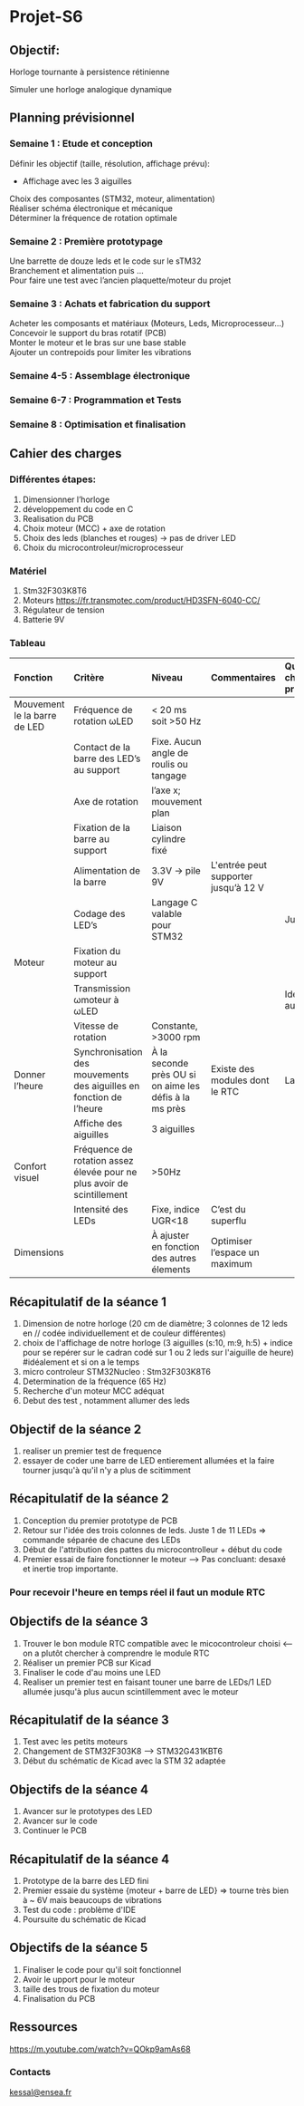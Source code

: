 # Projet-S6
## Objectif:

Horloge tournante à persistence rétinienne

Simuler une horloge analogique dynamique
## Planning prévisionnel

### Semaine 1 : Etude et conception

Définir les objectif (taille, résolution, affichage prévu):

- Affichage avec les 3 aiguilles

Choix des composantes (STM32, moteur, alimentation)  
Réaliser schéma électronique et mécanique   
Déterminer la fréquence de rotation optimale

### Semaine 2 : Première prototypage 

Une barrette de douze leds et le code sur le sTM32  
Branchement et alimentation puis …  
Pour faire une test avec l’ancien plaquette/moteur du projet

### Semaine 3 : Achats et fabrication du support

Acheter les composants et matériaux (Moteurs, Leds, Microprocesseur…)  
Concevoir le support du bras rotatif (PCB)  
Monter le moteur et le bras sur une base stable  
Ajouter un contrepoids pour limiter les vibrations

### Semaine 4-5 : Assemblage électronique 

### Semaine 6-7 : Programmation et Tests

### Semaine 8 : Optimisation et finalisation

## Cahier des charges

### Différentes étapes:
1. Dimensionner l’horloge 
2. développement du code en C
3. Realisation du PCB
4. Choix moteur (MCC) + axe de rotation
5. Choix des leds (blanches et rouges) → pas de driver LED
6. Choix du microcontroleur/microprocesseur 

### Matériel
1. Stm32F303K8T6
2. Moteurs https://fr.transmotec.com/product/HD3SFN-6040-CC/
3. Régulateur de tension 
4. Batterie 9V

### Tableau 

| Fonction | Critère | Niveau | Commentaires  | Qui s’en charge principalement | Avancement |
| :---- | :---- | :---- | :---- | :---- | :----|
| Mouvement le la barre de LED | Fréquence de rotation ωLED | \< 20 ms soit  \>50 Hz |  |  |  |
|  | Contact de la barre des LED’s au support | Fixe. Aucun angle de roulis ou tangage  |  |  | fait |
|  | Axe de rotation | l’axe x; mouvement plan |  |  | fait |
|  | Fixation de la barre au support  | Liaison cylindre fixé |  |  |  |
|  | Alimentation de la barre | 3.3V → pile 9V | L'entrée peut supporter jusqu’à 12 V |  |  |
|  | Codage des LED’s | Langage C valable pour STM32 |  | Julie |  |
| Moteur | Fixation du moteur au support  |  |  |  |  |
|  | Transmission ωmoteur à ωLED  |  |  | Idéalement aucune pertes |  | fait |
|  | Vitesse de rotation | Constante, \>3000 rpm |  |  |  |  |
| Donner l’heure  | Synchronisation des mouvements des aiguilles en fonction de l’heure  | À la seconde près  OU si on aime les défis à la ms près | Existe des modules dont le RTC | Laure |  |
|  | Affiche des aiguilles | 3 aiguilles  |  |  |  |  |
| Confort visuel | Fréquence de rotation assez élevée pour ne plus avoir de scintillement  | \>50Hz |  |  |  |
|  | Intensité des LEDs  | Fixe, indice UGR\<18 | C’est du superflu |  |  |
| Dimensions  |  | À ajuster en fonction des autres élements | Optimiser l’espace un maximum |  |  |

## Récapitulatif de la séance 1
1. Dimension de notre horloge (20 cm de diamètre; 3 colonnes de 12 leds en // codée individuellement et de couleur différentes)
2. choix de l'affichage de notre horloge (3 aiguilles (s:10, m:9, h:5) + indice pour se repérer sur le cadran codé sur 1 ou 2 leds sur l'aiguille de heure) #idéalement et si on a le temps 
3. micro controleur STM32Nucleo : Stm32F303K8T6
4. Determination de la fréquence (65 Hz)
5. Recherche d'un moteur MCC adéquat
6. Debut des test , notamment allumer des leds

## Objectif de la séance 2
1. realiser un premier test de frequence
2. essayer de coder une barre de LED entierement allumées et la faire tourner jusqu'à qu'il n'y a plus de scitimment

## Récapitulatif de la séance 2
1. Conception du premier prototype de PCB
2. Retour sur l'idée des trois colonnes de leds. Juste 1 de 11 LEDs => commande séparée de chacune des LEDs
3. Début de l'attribution des pattes du microcontrolleur + début du code
4. Premier essai de faire fonctionner le moteur --> Pas concluant: desaxé et inertie trop importante. 
    
### Pour recevoir l'heure en temps réel il faut un module RTC 


## Objectifs de la séance 3
1. Trouver le bon module RTC compatible avec le micocontroleur choisi <-- on a plutôt chercher à comprendre le module RTC
2. Réaliser un premier PCB sur Kicad
3. Finaliser le code d'au moins une LED
4. Realiser un premier test en faisant touner une barre de LEDs/1 LED allumée jusqu'à plus aucun scintillemment avec le moteur

## Récapitulatif de la séance 3
1. Test avec les petits moteurs
2. Changement de STM32F303K8 --> STM32G431KBT6
3. Début du schématic de Kicad avec la STM 32 adaptée

## Objectifs de la séance 4
1. Avancer sur le prototypes des LED
2. Avancer sur le code
3. Continuer le PCB

## Récapitulatif de la séance 4
1. Prototype de la barre des LED fini
2. Premier essaie du système {moteur + barre de LED} => tourne très bien à ~ 6V mais beaucoups de vibrations
4. Test du code : problème d'IDE
5. Poursuite du schématic de Kicad 

## Objectifs de la séance 5
1. Finaliser le code pour qu'il soit fonctionnel
2. Avoir le upport pour le moteur
3. taille des trous de fixation du moteur
4. Finalisation du PCB

## Ressources 
https://m.youtube.com/watch?v=QOkp9amAs68


### Contacts

kessal@ensea.fr
